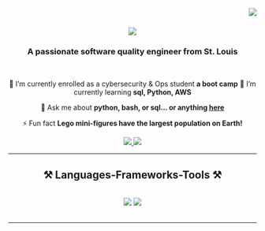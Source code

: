 <img align="right" src="https://visitor-badge.laobi.icu/badge?page_id=Aingargiola.Aingargiola" />

<h1 align="center">
    <img src="https://readme-typing-svg.herokuapp.com/?font=Righteous&size=35&center=true&vCenter=true&width=500&height=70&duration=4000&lines=Hi+There!+👋;+I'm+Vikram+Mehta!;" />
</h1>

<h3 align="center">A passionate software quality engineer from St. Louis</h3>

<br/>

<div align="center">
 
 🔭 I’m currently enrolled as a cybersecurity & Ops student **a boot camp**
 🌱 I’m currently learning **sql, Python, AWS**

💬 Ask me about **python, bash, or sql... or anything [here](https://github.com/vikram6574?tab=repositories)**

⚡ Fun fact **Lego mini-figures have the largest population on Earth!**

 </div>
 
<div align="center"> 
  <a href="mailto:vikram6574@gmail.com">
    <img src="https://img.shields.io/badge/Gmail-333333?style=for-the-badge&logo=gmail&logoColor=red" />
  </a>
  <a href="https://www.linkedin.com/in/vikram2023/" target="_blank">
    <img src="https://img.shields.io/badge/LinkedIn-0077B5?style=for-the-badge&logo=linkedin&logoColor=white" target="_blank" />
  </a>

  </a>
</div>

 <hr/>
 
<h2 align="center">⚒️ Languages-Frameworks-Tools ⚒️</h2>
<br/>
<div align="center">
    <img src="https://skillicons.dev/icons?i=vscode,github,bash,git" />
    <img src="https://skillicons.dev/icons?i=java,python,mysql,aws,azure" /><br>
</div>

<br/>
<hr/>

